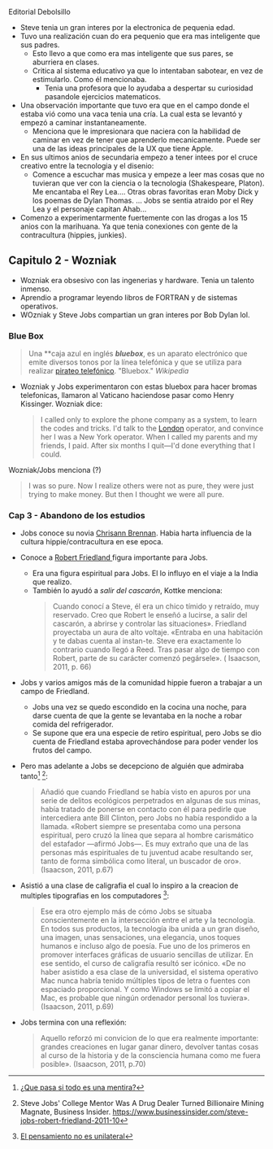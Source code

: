 Editorial Debolsillo
- Steve tenia un gran interes por la electronica de pequenia edad. 
- Tuvo una realización cuan do era pequenio que era mas inteligente que sus padres.
	- Esto llevo a que como era mas inteligente que sus pares, se aburriera en clases.
	- Critica al sistema educativo ya que lo intentaban sabotear, en vez de estimularlo. Como él mencionaba.
		- Tenia una profesora que lo ayudaba a despertar su curiosidad pasandole ejercicios matematicos.
- Una observación importante que tuvo era que en el campo donde el estaba vió como una vaca tenia una cría. La cual esta se levantó y empezó a caminar instantaneamente.
	- Menciona que le impresionara que naciera con la habilidad de caminar en vez de tener que aprenderlo mecanicamente. Puede ser una de las ideas principales de la UX que tiene Apple.
- En sus ultimos anios de secundaria empezo a tener intees por el cruce creativo entre la tecnologia y el disenio:
	- Comence a escuchar mas musica y empeze a leer mas cosas que no tuvieran que ver con la ciencia o la tecnologia (Shakespeare, Platon). Me encantaba el Rey Lea.... Otras obras favoritas eran Moby Dick y los poemas de Dylan Thomas. ... Jobs se sentia atraido por el Rey Lea y el personaje capitan Ahab...
- Comenzo a experimentarmente fuertemente con las drogas a los 15 anios con la marihuana. Ya que tenia conexiones con gente de la contracultura (hippies, junkies).

## Capitulo 2 - Wozniak
- Wozniak era obsesivo con las ingenerias y hardware. Tenia un talento inmenso.
- Aprendio a programar leyendo libros de FORTRAN y de sistemas operativos.
- WOzniak y Steve Jobs compartian un gran interes por Bob Dylan lol.


### Blue Box
> Una **caja azul en inglés _**bluebox**_, es un aparato electrónico que emite diversos tonos por la línea telefónica y que se utiliza para realizar [pirateo telefónico](https://es.wikipedia.org/wiki/Phreaking "Phreaking"). "Bluebox." _Wikipedia_

- Wozniak y Jobs experimentaron con estas bluebox para hacer bromas telefonicas, llamaron al Vaticano haciendose pasar como Henry Kissinger. Wozniak dice:
  >I called only to explore the phone company as a system, to learn the codes and tricks. I'd talk to the [London](https://en.wikipedia.org/wiki/London "London") operator, and convince her I was a New York operator. When I called my parents and my friends, I paid. After six months I quit—I'd done everything that I could.

Wozniak/Jobs menciona (?)
> I was so pure. Now I realize others were not as pure, they were just trying to make money. But then I thought we were all pure.

### Cap 3 - Abandono de los estudios

- Jobs  conoce su novia [Chrisann Brennan](https://en.wikipedia.org/wiki/Chrisann_Brennan). Habia harta influencia de la cultura hippie/contracultura en ese epoca.
- Conoce a [Robert Friedland ](https://en.wikipedia.org/wiki/Robert_Friedland) figura importante para Jobs.
	- Era una figura espiritual para Jobs. El lo influyo en el viaje a la India que realizo.
	- También lo ayudó a *salir del cascarón*, Kottke menciona:
	  > Cuando conocí a Steve, él era un chico tímido y retraído, muy reservado. Creo que Robert le enseñó a lucirse, a salir del cascarón, a abrirse y controlar las situaciones». Friedland proyectaba un aura de alto voltaje. «Entraba en una habitación y te dabas cuenta al instan-te. Steve era exactamente lo contrario cuando llegó a Reed. Tras pasar algo de tiempo con Robert, parte de su carácter comenzó pegársele». ( Isaacson, 2011, p. 66)
	  
- Jobs y varios amigos más de la comunidad hippie fueron a trabajar a un campo de Friedland.
	-  Jobs una vez se quedo escondido en la cocina una noche, para darse cuenta de que la gente se levantaba en la noche a robar comida del refrigerador.
	- Se supone que era una especie de retiro espiritual, pero Jobs se dio cuenta de Friedland estaba aprovechándose para poder vender los frutos del campo.
- Pero mas adelante a Jobs se decepciono de alguién que admiraba tanto[^1]  [^2]:
	>Añadió que cuando Friedland se había visto en apuros por una serie de delitos ecológicos perpetrados en algunas de sus minas, había tratado de ponerse en contacto con él para pedirle que intercediera ante Bill Clinton, pero Jobs no había respondido a la llamada. «Robert siempre se presentaba como una persona espiritual, pero cruzó la línea que separa al hombre carismático del estafador —afirmó Jobs—. Es muy extraño que una de las personas más espirituales de tu juventud acabe resultando ser, tanto de forma simbólica como literal, un buscador de oro». (Isaacson, 2011, p.67) 
- Asistió a una clase de caligrafia el cual lo inspiro a la creacion de multiples tipografias en los computadores [^3]:
	> Ese era otro ejemplo más de cómo Jobs se situaba conscientemente en la intersección entre el arte y la tecnología. En todos sus productos, la tecnología iba unida a un gran diseño, una imagen, unas sensaciones, una elegancia, unos toques humanos e incluso algo de poesía. Fue uno de los primeros en promover interfaces gráficas de usuario sencillas de utilizar. En ese sentido, el curso de caligrafía resultó ser icónico. «De no haber asistido a esa clase de la universidad, el sistema operativo Mac nunca habría tenido múltiples tipos de letra o fuentes con espaciado proporcional. Y como Windows se limitó a copiar el Mac, es probable que ningún ordenador personal los tuviera». (Isaacson, 2011, p.69)
- Jobs termina con una reflexión: 
	 >  Aquello reforzó mi convicion de lo que era realmente importante: grandes creaciones en lugar ganar dinero, devolver tantas cosas al curso de la historia y de la consciencia humana como me fuera posible». (Isaacson, 2011, p.70)  



[^1]: [¿Que pasa si todo es una mentira?](Varios/cambios-internos/¿Que%20pasa%20si%20todo%20es%20una%20mentira?.md) 
[^2]: Steve Jobs' College Mentor Was A Drug Dealer Turned Billionaire Mining Magnate, Business Insider. https://www.businessinsider.com/steve-jobs-robert-friedland-2011-10
[^3]: [El pensamiento no es unilateral](ideas/El%20pensamiento%20no%20es%20unilateral.md)